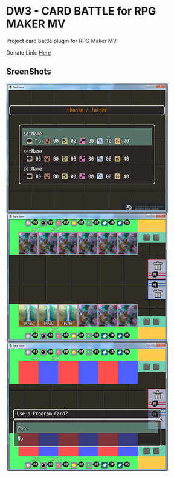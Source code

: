 # DW3 - CARD BATTLE for RPG MAKER MV
Project card battle plugin for RPG Maker MV.

Donate Link: [Here](https://www.paypal.com/cgi-bin/webscr?cmd=_s-xclick&hosted_button_id=RKCQKEZYNSA4L&source=url)


## SreenShots
![alt text](/card-proto.png)
